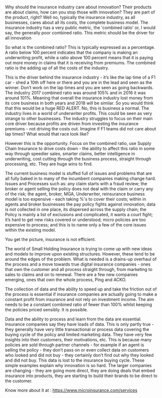 Why should the insurance industry care about innovation? Their products are about claims, how can you stop those with innovation? They are part of the product, right? Well no, typically the insurance industry, as all businesses, cares about all its costs, the complete business model. The insurance industry has a very public metric, the 'combined ratio' or, I would say, the generally poor combined ratio. This metric should be the driver for all innovation

So what is the combined ratio? This is typically expressed as a percentage. A ratio below 100 percent indicates that the company is making an underwriting profit, while a ratio above 100 percent means that it is paying out more money in claims that it is receiving from premiums. The combined ratio is the adding up of all the costs of the industry.

This is the driver behind the insurance industry - it’s like the lap time of a F1 car - shed a 10th off here or there and you are in the lead and seen as the winner. Don’t work on the lap times and you are seen as going backwards.
The industry 2017 combined ratio was around 105% and in 2016 it was around 101%. Meaning that overall the insurance industry lost money from its core business in both years and 2018 will be similar.
So you would think that this would be a huge RED ALERT. No, this is business a normal.
The industry lives in a world of underwriter profits. This could be seen as very strange to other businesses. The industry struggles to focus on their main core driver because profits are driven from investing the insurance premiums - not driving the costs out. Imagine if F1 teams did not care about lap times? What would that race look like?

However this is the opportunity. Focus on the combined ratio, use Supply Chain Insurance to drive costs down - the ability to affect this ratio in some way through speedier sales, smarter claims, better intelligence in underwriting, cost cutting through the business process, straight through processing, etc. They are huge wins to find.

The current business model is stuffed full of issues and problems that are all fully baked in to many of the incumbent companies making change hard. Issues and Processes such as: any claim starts with a fraud review; the broker or agent selling the policy does not deal with the claim or carry any of the risk; the agent, broker, MGA, Underwriter, reinsurance business model is too expensive - each taking %'s to cover their costs; within in agents and broker businesses the pay policy fights against innovation; data is not collected in one place, its dispersed across the supply chain; the Policy is mainly a list of exclusions and complicated, it wants a court fight; it’s hard to get new risks covered or understood; micro policies are too expensive to process; and this is to name only a few of the core issues within the existing model.

You get the picture, insurance is not efficient.

The world of Small Holding Insurance is trying to come up with new ideas and models to improve upon existing structures. However, these tend to be around the edges of the problem. What is needed is a drains-up overhaul of the process and a move towards true digital insurance companies - ones that own the customer and all process straight through, from marketing to sales to claims and on to renewal. There are a few new companies emerging, ones that own the whole process, Ping and ACKO.

The collection of data and the ability to speed up and take the friction out of the process is essential if insurance companies are actually going to make a constant profit from insurance and not rely on investment income. The aim needs to be a constant combined ratio of fewer than 100% whilst keeping the policies priced sensibly. It is possible.

Data and the ability to process and learn from the data are essential. Insurance companies say they have loads of data. This is only partly true - they generally have very little transactional or process data covering the buying cycle of the policy and limited marketing data. They have very few insights into their customers, their motivations, etc. This is because many policies are sold through partner channels - for example if an agent is selling the policy - they don’t pass on or even collect data on customers who looked and did not buy - they certainly don’t find out why they looked and did not buy. This data is lost to the insurance buying cycle.
These simple examples explain why innovation is so hard. The larger companies are changing - they are going more direct, they are doing deals that embed insurance into products, they are starting to build their brands to be direct to the customer.

Know more about it at : https://www.microinsurance.com/services

